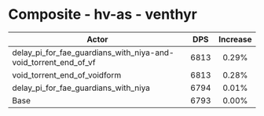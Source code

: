 # Composite - hv-as - venthyr
| Actor | DPS | Increase |
|---|:---:|:---:|
|delay_pi_for_fae_guardians_with_niya-and-void_torrent_end_of_vf|6813|0.29%|
|void_torrent_end_of_voidform|6813|0.28%|
|delay_pi_for_fae_guardians_with_niya|6794|0.01%|
|Base|6793|0.00%|
